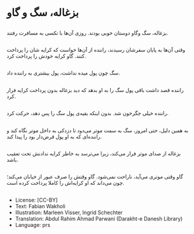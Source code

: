 # بزغاله، سگ و گاو

##
بزغاله، سگ وگاو دوستان خوبی بودند. روزی آن‌ها با تکسی به مسافرت رفتند.

##
وقتی آن‌ها به پایان سفرشان رسیدند، راننده از آن‌ها خواست که کرایه شان را پرداخت کنند. گاو کرایه خودش را پرداخت کرد.

##
سگ چون پول میده نداشت، پول بیشتری به راننده داد.

##
راننده قصد داشت باقی پول سگ را به او بدهد که دید بزغاله بدون پرداخت کرایه فرار کرد.

##
راننده خیلی جگرخون شد. بدون اینکه بقیه‌ی پول سگ را پس دهد، حرکت کرد.

##
به همین دلیل، حتی امروز، سگ به سمت موتر می‌دود تا دزدکی به داخل موتر نگاه کند و راننده‌ای که به او پول قرض‌دار بود را پیدا کند.

##
بزغاله از صدای موتر فرار می‌کند، زیرا می‌ترسد به خاطر کرایه ندادنش تحت تعقیب باشد.

##
گاو وقتی موتری می‌آید، ناراحت نمی‌شود. گاو وقتش را صرف عبور از خیابان می‌کند؛ چون می‌داند که او کرایه‌اش را کاملا پرداخت کرده است.

##
* License: [CC-BY]
* Text: Fabian Wakholi
* Illustration: Marleen Visser, Ingrid Schechter
* Translation: Abdul Rahim Ahmad Parwani (Darakht-e Danesh Library)
* Language: prs
